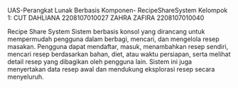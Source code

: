 UAS-Perangkat Lunak Berbasis Komponen- RecipeShareSystem
Kelompok 1:
CUT DAHLIANA 2208107010027
ZAHRA ZAFIRA 2208107010040

Recipe Share System
Sistem berbasis konsol yang dirancang untuk mempermudah pengguna dalam berbagi, mencari, dan mengelola resep masakan. Pengguna dapat mendaftar, masuk, menambahkan resep sendiri, mencari resep berdasarkan bahan, diet, atau waktu persiapan, serta melihat detail resep yang dibagikan oleh pengguna lain. Sistem ini juga menyertakan data resep awal dan mendukung eksplorasi resep secara menyeluruh.
